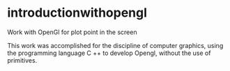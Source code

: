 # introductionwithopengl
Work with OpenGl for plot point in the screen

This work was accomplished for the discipline of computer graphics, using the programming language C ++ to develop Opengl, without the use of primitives.
